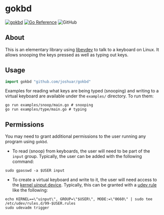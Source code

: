 <!--
 Copyright (c) 2023 Joshua Rich <joshua.rich@gmail.com>
 
 This software is released under the MIT License.
 https://opensource.org/licenses/MIT
-->

# gokbd

[![gokbd](https://goreportcard.com/badge/github.com/joshuar/gokbd?style=flat-square)](https://goreportcard.com/report/github.com/joshuar/gokbd)
[![Go Reference](https://pkg.go.dev/badge/github.com/joshuar/gokbd.svg)](https://pkg.go.dev/github.com/joshuar/gokbd)
![GitHub](https://img.shields.io/github/license/joshuar/gokbd)

## About

This is an elementary library using
[libevdev](https://www.freedesktop.org/wiki/Software/libevdev/) to talk to a
keyboard on Linux. It allows snooping the keys pressed as well as typing out
keys.

## Usage

```go
import gokbd "github.com/joshuar/gokbd"
```

Examples for reading what keys are being typed (snooping) and writing to a
virtual keyboard are available under the `examples/` directory. To run them:

```shell
go run examples/snoop/main.go # snooping
go run examples/type/main.go # typing
```

## Permissions

You may need to grant additional permissions to the user running any program
using `gokbd`.

- To read (snoop) from keyboards, the user will need to be part of the `input`
  group. Typically, the user can be added with the following command:

```shell
sudo gpasswd -a $USER input
```

- To create a virtual keyboard and write to it, the user will need access to the
  [kernel uinput
  device](https://kernel.org/doc/html/latest/input/uinput.html). Typically, this
  can be granted with a [udev rule](https://opensource.com/article/18/11/udev)
  like the following:

```shell
echo KERNEL==\"uinput\", GROUP=\"$USER\", MODE:=\"0660\" | sudo tee /etc/udev/rules.d/99-$USER.rules
sudo udevadm trigger
```
